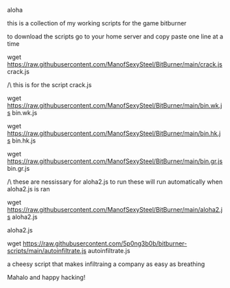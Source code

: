 aloha

this is a collection of my working scripts for the game bitburner

to download the scripts go to your home server and copy paste one line at a time


wget https://raw.githubusercontent.com/ManofSexySteel/BitBurner/main/crack.js crack.js

/\ this is for the script crack.js


wget https://raw.githubusercontent.com/ManofSexySteel/BitBurner/main/bin.wk.js bin.wk.js

wget https://raw.githubusercontent.com/ManofSexySteel/BitBurner/main/bin.hk.js bin.hk.js

wget https://raw.githubusercontent.com/ManofSexySteel/BitBurner/main/bin.gr.js bin.gr.js

 /\ these are nessissary for aloha2.js to run these will run automatically when aloha2.js is ran



wget https://raw.githubusercontent.com/ManofSexySteel/BitBurner/main/aloha2.js aloha2.js

aloha2.js


wget https://raw.githubusercontent.com/5p0ng3b0b/bitburner-scripts/main/autoinfiltrate.js autoinfiltrate.js

 a cheesy script that makes infiltraing a company as easy as breathing

Mahalo and happy hacking!
